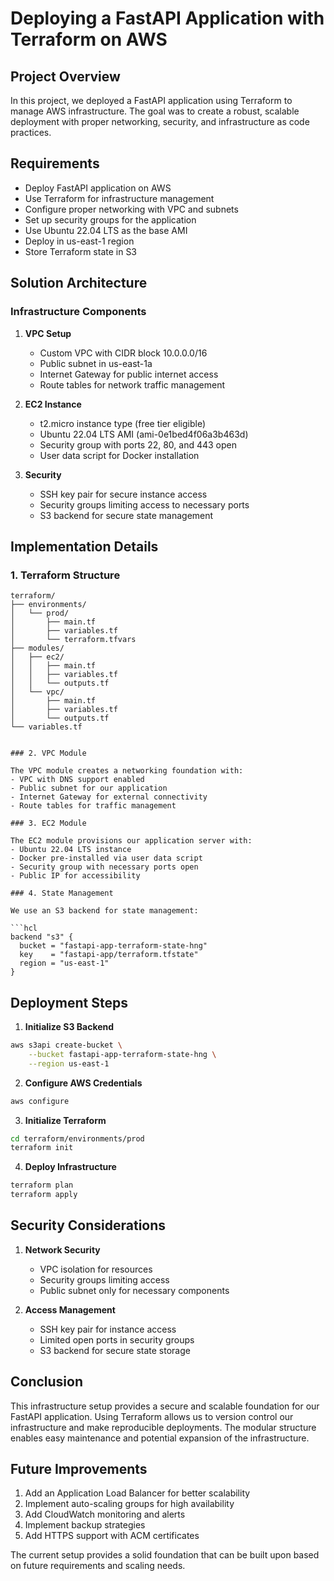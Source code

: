 # Deploying a FastAPI Application with Terraform on AWS

## Project Overview

In this project, we deployed a FastAPI application using Terraform to manage AWS infrastructure. The goal was to create a robust, scalable deployment with proper networking, security, and infrastructure as code practices.

## Requirements

- Deploy FastAPI application on AWS
- Use Terraform for infrastructure management
- Configure proper networking with VPC and subnets
- Set up security groups for the application
- Use Ubuntu 22.04 LTS as the base AMI
- Deploy in us-east-1 region
- Store Terraform state in S3

## Solution Architecture

### Infrastructure Components

1. **VPC Setup**

   - Custom VPC with CIDR block 10.0.0.0/16
   - Public subnet in us-east-1a
   - Internet Gateway for public internet access
   - Route tables for network traffic management

2. **EC2 Instance**

   - t2.micro instance type (free tier eligible)
   - Ubuntu 22.04 LTS AMI (ami-0e1bed4f06a3b463d)
   - Security group with ports 22, 80, and 443 open
   - User data script for Docker installation

3. **Security**
   - SSH key pair for secure instance access
   - Security groups limiting access to necessary ports
   - S3 backend for secure state management

## Implementation Details

### 1. Terraform Structure

````plaintext
terraform/
├── environments/
│   └── prod/
│       ├── main.tf
│       ├── variables.tf
│       └── terraform.tfvars
├── modules/
│   ├── ec2/
│   │   ├── main.tf
│   │   ├── variables.tf
│   │   └── outputs.tf
│   └── vpc/
│       ├── main.tf
│       ├── variables.tf
│       └── outputs.tf
└── variables.tf


### 2. VPC Module

The VPC module creates a networking foundation with:
- VPC with DNS support enabled
- Public subnet for our application
- Internet Gateway for external connectivity
- Route tables for traffic management

### 3. EC2 Module

The EC2 module provisions our application server with:
- Ubuntu 22.04 LTS instance
- Docker pre-installed via user data script
- Security group with necessary ports open
- Public IP for accessibility

### 4. State Management

We use an S3 backend for state management:

```hcl
backend "s3" {
  bucket = "fastapi-app-terraform-state-hng"
  key    = "fastapi-app/terraform.tfstate"
  region = "us-east-1"
}
````

## Deployment Steps

1. **Initialize S3 Backend**

```bash
aws s3api create-bucket \
    --bucket fastapi-app-terraform-state-hng \
    --region us-east-1
```

2. **Configure AWS Credentials**

```bash
aws configure
```

3. **Initialize Terraform**

```bash
cd terraform/environments/prod
terraform init
```

4. **Deploy Infrastructure**

```bash
terraform plan
terraform apply
```

## Security Considerations

1. **Network Security**

   - VPC isolation for resources
   - Security groups limiting access
   - Public subnet only for necessary components

2. **Access Management**
   - SSH key pair for instance access
   - Limited open ports in security groups
   - S3 backend for secure state storage

## Conclusion

This infrastructure setup provides a secure and scalable foundation for our FastAPI application. Using Terraform allows us to version control our infrastructure and make reproducible deployments. The modular structure enables easy maintenance and potential expansion of the infrastructure.

## Future Improvements

1. Add an Application Load Balancer for better scalability
2. Implement auto-scaling groups for high availability
3. Add CloudWatch monitoring and alerts
4. Implement backup strategies
5. Add HTTPS support with ACM certificates

The current setup provides a solid foundation that can be built upon based on future requirements and scaling needs.
